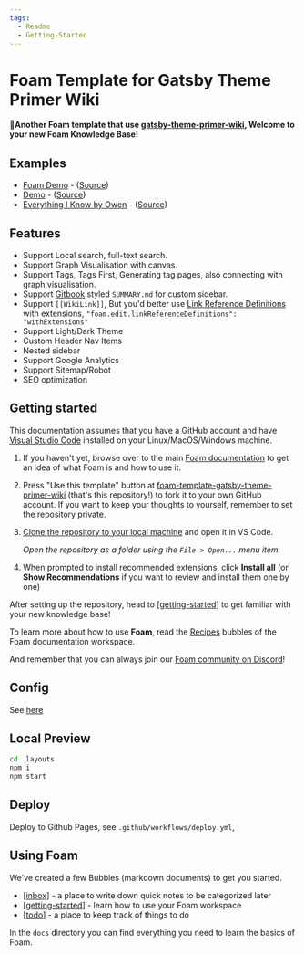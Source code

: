 ```yaml
---
tags:
  - Readme
  - Getting-Started
---
```


# Foam Template for Gatsby Theme Primer Wiki

**👋Another Foam template that use [gatsby-theme-primer-wiki](https://github.com/theowenyoung/gatsby-theme-primer-wiki), Welcome to your new Foam Knowledge Base!**

## Examples

- [Foam Demo](https://foam.demo.owenyoung.com/) - ([Source](https://github.com/theowenyoung/foam-template-gatsby-theme-primer-wiki))
- [Demo](https://wiki.demo.owenyoung.com/) - ([Source](https://github.com/theowenyoung/gatsby-theme-primer-wiki/tree/main/example))
- [Everything I Know by Owen](https://wiki.owenyoung.com/) - ([Source](https://github.com/theowenyoung/wiki))

## Features

- Support Local search, full-text search.
- Support Graph Visualisation with canvas.
- Support Tags, Tags First, Generating tag pages, also connecting with graph visualisation.
- Support [Gitbook](https://docs.gitbook.com/integrations/github/content-configuration#summary) styled `SUMMARY.md` for custom sidebar.
- Support `[[WikiLink]]`, But you'd better use [Link Reference Definitions](https://foambubble.github.io/foam/features/link-reference-definitions) with extensions, `"foam.edit.linkReferenceDefinitions": "withExtensions"`
- Support Light/Dark Theme
- Custom Header Nav Items
- Nested sidebar
- Support Google Analytics
- Support Sitemap/Robot
- SEO optimization

## Getting started

This documentation assumes that you have a GitHub account and have [Visual Studio Code](https://code.visualstudio.com/) installed on your Linux/MacOS/Windows machine.

1. If you haven't yet, browse over to the main [Foam documentation](https://foambubble.github.io/foam) to get an idea of what Foam is and how to use it.
2. Press "Use this template" button at [foam-template-gatsby-theme-primer-wiki](https://github.com/theowenyoung/foam-template-gatsby-theme-primer-wiki/generate) (that's this repository!) to fork it to your own GitHub account. If you want to keep your thoughts to yourself, remember to set the repository private.
3. [Clone the repository to your local machine](https://help.github.com/en/github/creating-cloning-and-archiving-repositories/cloning-a-repository) and open it in VS Code.

   _Open the repository as a folder using the `File > Open...` menu item._

4. When prompted to install recommended extensions, click **Install all** (or **Show Recommendations** if you want to review and install them one by one)

After setting up the repository, head to [[getting-started]] to get familiar with your new knowledge base!

To learn more about how to use **Foam**, read the [Recipes](https://foambubble.github.io/foam/recipes/recipes) bubbles of the Foam documentation workspace.

And remember that you can always join our [Foam community on Discord](https://foambubble.github.io/join-discord/g)!

## Config

See [here](https://github.com/theowenyoung/gatsby-theme-primer-wiki#usage)

## Local Preview

```bash
cd .layouts
npm i
npm start
```

## Deploy

Deploy to Github Pages, see `.github/workflows/deploy.yml`,

## Using Foam

We've created a few Bubbles (markdown documents) to get you started.

- [[inbox]] - a place to write down quick notes to be categorized later
- [[getting-started]] - learn how to use your Foam workspace
- [[todo]] - a place to keep track of things to do

In the `docs` directory you can find everything you need to learn the basics of Foam.

[//begin]: # "Autogenerated link references for markdown compatibility"
[getting-started]: getting-started.md "Getting Started"
[inbox]: inbox.md "Inbox"
[todo]: todo.md "Todo"
[//end]: # "Autogenerated link references"
